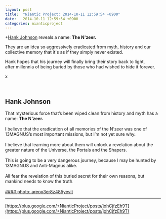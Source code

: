 ```yaml
---
layout: post
title:  "Niantic Project: 2014-10-11 12:59:54 +0900"
date:   2014-10-11 12:59:54 +0900
categories: nianticproject
---
```

+[Hank Johnson](https://plus.google.com/117792105926525258257 "") reveals a name: **The N'zeer.**

They are an idea so aggressively eradicated from myth, history and our collective memory that it's as if they simply never existed.

Hank hopes that his journey will finally bring their story back to light, after millennia of being buried by those who had wished to hide it forever.

x<div class="shared"><br /><h2>Hank Johnson</h2>That mysterious force that’s been wiped clean from history and myth has a name: <b>The N’zeer.</b> <br /><br />I believe that the eradication of all memories of the N’zeer was one of 13MAGNUS’s most important missions, but I’m not yet sure why.<br /><br />I believe that learning more about them will unlock a revelation about the greater nature of the Universe, the Portals and the Shapers.  <br /><br />This is going to be a very dangerous journey, because I may be hunted by 13MAGNUS and Anti-Magnus alike.<br /><br />All fear the revelation of this buried secret for their own reasons, but mankind needs to know the truth.<br /><br /></div>
[#### photo: arepo3er8z485yevit](https://lh6.googleusercontent.com/-ai8qk52kFdY/VDioxCMhFlI/AAAAAAAABT4/tG8CmB-aSWk/w1200-h1200/King.jpg "")
- - -
[https://plus.google.com/+NianticProject/posts/johCjfzEh9T](https://plus.google.com/+NianticProject/posts/johCjfzEh9T)
